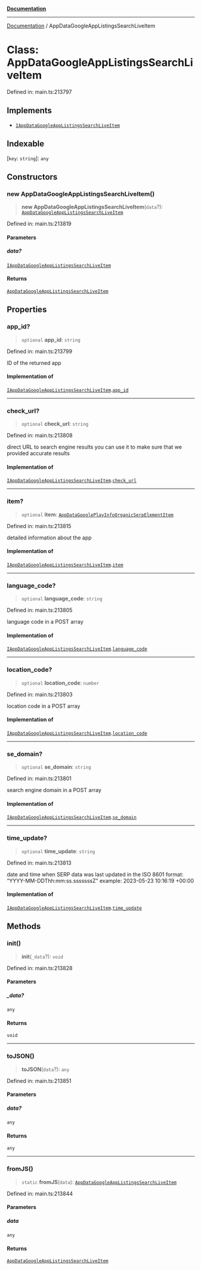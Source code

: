 [**Documentation**](../README.md)

***

[Documentation](../README.md) / AppDataGoogleAppListingsSearchLiveItem

# Class: AppDataGoogleAppListingsSearchLiveItem

Defined in: main.ts:213797

## Implements

- [`IAppDataGoogleAppListingsSearchLiveItem`](../interfaces/IAppDataGoogleAppListingsSearchLiveItem.md)

## Indexable

\[`key`: `string`\]: `any`

## Constructors

### new AppDataGoogleAppListingsSearchLiveItem()

> **new AppDataGoogleAppListingsSearchLiveItem**(`data`?): [`AppDataGoogleAppListingsSearchLiveItem`](AppDataGoogleAppListingsSearchLiveItem.md)

Defined in: main.ts:213819

#### Parameters

##### data?

[`IAppDataGoogleAppListingsSearchLiveItem`](../interfaces/IAppDataGoogleAppListingsSearchLiveItem.md)

#### Returns

[`AppDataGoogleAppListingsSearchLiveItem`](AppDataGoogleAppListingsSearchLiveItem.md)

## Properties

### app\_id?

> `optional` **app\_id**: `string`

Defined in: main.ts:213799

ID of the returned app

#### Implementation of

[`IAppDataGoogleAppListingsSearchLiveItem`](../interfaces/IAppDataGoogleAppListingsSearchLiveItem.md).[`app_id`](../interfaces/IAppDataGoogleAppListingsSearchLiveItem.md#app_id)

***

### check\_url?

> `optional` **check\_url**: `string`

Defined in: main.ts:213808

direct URL to search engine results
you can use it to make sure that we provided accurate results

#### Implementation of

[`IAppDataGoogleAppListingsSearchLiveItem`](../interfaces/IAppDataGoogleAppListingsSearchLiveItem.md).[`check_url`](../interfaces/IAppDataGoogleAppListingsSearchLiveItem.md#check_url)

***

### item?

> `optional` **item**: [`AppDataGooglePlayInfoOrganicSerpElementItem`](AppDataGooglePlayInfoOrganicSerpElementItem.md)

Defined in: main.ts:213815

detailed information about the app

#### Implementation of

[`IAppDataGoogleAppListingsSearchLiveItem`](../interfaces/IAppDataGoogleAppListingsSearchLiveItem.md).[`item`](../interfaces/IAppDataGoogleAppListingsSearchLiveItem.md#item)

***

### language\_code?

> `optional` **language\_code**: `string`

Defined in: main.ts:213805

language code in a POST array

#### Implementation of

[`IAppDataGoogleAppListingsSearchLiveItem`](../interfaces/IAppDataGoogleAppListingsSearchLiveItem.md).[`language_code`](../interfaces/IAppDataGoogleAppListingsSearchLiveItem.md#language_code)

***

### location\_code?

> `optional` **location\_code**: `number`

Defined in: main.ts:213803

location code in a POST array

#### Implementation of

[`IAppDataGoogleAppListingsSearchLiveItem`](../interfaces/IAppDataGoogleAppListingsSearchLiveItem.md).[`location_code`](../interfaces/IAppDataGoogleAppListingsSearchLiveItem.md#location_code)

***

### se\_domain?

> `optional` **se\_domain**: `string`

Defined in: main.ts:213801

search engine domain in a POST array

#### Implementation of

[`IAppDataGoogleAppListingsSearchLiveItem`](../interfaces/IAppDataGoogleAppListingsSearchLiveItem.md).[`se_domain`](../interfaces/IAppDataGoogleAppListingsSearchLiveItem.md#se_domain)

***

### time\_update?

> `optional` **time\_update**: `string`

Defined in: main.ts:213813

date and time when SERP data was last updated
in the ISO 8601 format: “YYYY-MM-DDThh:mm:ss.sssssssZ”
example:
2023-05-23 10:16:19 +00:00

#### Implementation of

[`IAppDataGoogleAppListingsSearchLiveItem`](../interfaces/IAppDataGoogleAppListingsSearchLiveItem.md).[`time_update`](../interfaces/IAppDataGoogleAppListingsSearchLiveItem.md#time_update)

## Methods

### init()

> **init**(`_data`?): `void`

Defined in: main.ts:213828

#### Parameters

##### \_data?

`any`

#### Returns

`void`

***

### toJSON()

> **toJSON**(`data`?): `any`

Defined in: main.ts:213851

#### Parameters

##### data?

`any`

#### Returns

`any`

***

### fromJS()

> `static` **fromJS**(`data`): [`AppDataGoogleAppListingsSearchLiveItem`](AppDataGoogleAppListingsSearchLiveItem.md)

Defined in: main.ts:213844

#### Parameters

##### data

`any`

#### Returns

[`AppDataGoogleAppListingsSearchLiveItem`](AppDataGoogleAppListingsSearchLiveItem.md)

